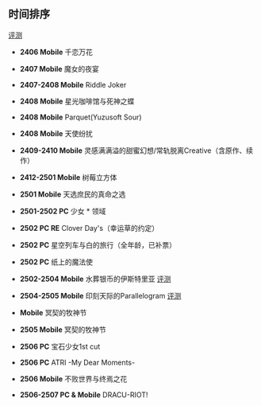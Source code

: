 ## 时间排序
[评测](https://github.com/FSF0912/GalgamePlay/wiki)

- **2406 Mobile** 千恋万花
- **2407 Mobile** 魔女的夜宴
- **2407-2408 Mobile** Riddle Joker
- **2408 Mobile** 星光咖啡馆与死神之蝶
- **2408 Mobile** Parquet(Yuzusoft Sour)
- **2408 Mobile** 天使纷扰

- **2409-2410 Mobile** 灵感满满溢的甜蜜幻想/常轨脱离Creative（含原作、续作）
- **2412-2501 Mobile** 树莓立方体
- **2501 Mobile** 天选庶民的真命之选

- **2501-2502 PC** 少女 * 领域
- **2502 PC RE** Clover Day's（幸运草的约定）
- **2502 PC** 星空列车与白的旅行（全年龄，已补票）

- **2502 PC** 纸上的魔法使
- **2502-2504 Mobile** 水葬银币的伊斯特里亚 [评测](https://github.com/FSF0912/GalgamePlay/wiki/UGUISU-KAGURA#%E6%B0%B4%E8%91%AC%E9%93%B6%E8%B4%A7%E7%9A%84%E4%BC%8A%E6%96%AF%E7%89%B9%E9%87%8C%E4%BA%9A)
- **2504-2505 Mobile** 印刻天际的Parallelogram [评测](https://github.com/FSF0912/GalgamePlay/wiki/UGUISU-KAGURA#%E5%8D%B0%E5%88%BB%E5%A4%A9%E9%99%85%E7%9A%84parallelogram)
- **Mobile** 冥契的牧神节
- **2505 Mobile** 冥契的牧神节
- **2506 PC** 宝石少女1st cut
- **2506 PC** ATRI -My Dear Moments-
- **2506 Mobile** 不败世界与终焉之花
- **2506-2507 PC & Mobile** DRACU-RIOT!
